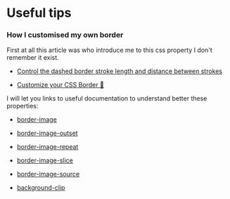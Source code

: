 # Useful tips

### How I customised my own border

First at all this article was who introduce me to this css property I don't remember it exist.

- [Control the dashed border stroke length and distance between strokes](https://stackoverflow.com/questions/2771171/control-the-dashed-border-stroke-length-and-distance-between-strokes)

- [Customize your CSS Border 🚀](https://kovart.github.io/dashed-border-generator/)

I will let you links to useful documentation to understand better these properties:

- [border-image](https://developer.mozilla.org/en-US/docs/Web/CSS/border-image)

- [border-image-outset](https://developer.mozilla.org/en-US/docs/Web/CSS/border-image-outset)

- [border-image-repeat](https://developer.mozilla.org/en-US/docs/Web/CSS/border-image-repeat)

- [border-image-slice](https://developer.mozilla.org/en-US/docs/Web/CSS/border-image-slice)

- [border-image-source](https://developer.mozilla.org/en-US/docs/Web/CSS/border-image-source)

- [background-clip](https://developer.mozilla.org/en-US/docs/Web/CSS/background-clip)
